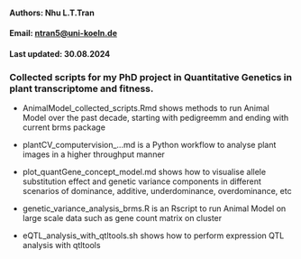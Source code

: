 #### Authors: Nhu L.T.Tran
#### Email: ntran5@uni-koeln.de
#### Last updated: 30.08.2024

### Collected scripts for my PhD project in Quantitative Genetics in plant transcriptome and fitness. 

- AnimalModel_collected_scripts.Rmd shows methods to run Animal Model over the past decade, starting with pedigreemm and ending with current brms package
- plantCV_computervision_...md is a Python workflow to analyse plant images in a higher throughput manner
- plot_quantGene_concept_model.md shows how to visualise allele substitution effect and genetic variance components in different scenarios of dominance, additive, underdominance, overdominance, etc
- genetic_variance_analysis_brms.R is an Rscript to run Animal Model on large scale data such as gene count matrix on cluster
  
- eQTL_analysis_with_qtltools.sh shows how to perform expression QTL analysis with qtltools

